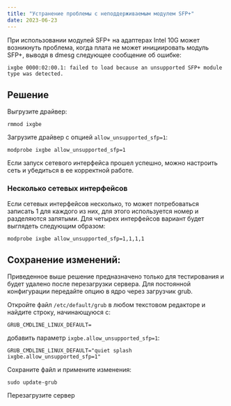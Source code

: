```yaml
---
title: "Устранение проблемы с неподдерживаемым модулем SFP+"
date: 2023-06-23
---
```


При использовании модулей SFP+ на адаптерах Intel 10G может возникнуть проблема, когда плата не может инициировать модуль SFP+, выводя в dmesg следующее сообщение об ошибке:

```
ixgbe 0000:02:00.1: failed to load because an unsupported SFP+ module type was detected.
```

## Решение[](https://help.cesbo.com/misc/articles/hardware/unsupported-sfp-module#solution)

Выгрузите драйвер:

```
rmmod ixgbe
```

Загрузите драйвер с опцией `allow_unsupported_sfp=1`:

```
modprobe ixgbe allow_unsupported_sfp=1
```

Если запуск сетевого интерфейса прошел успешно, можно настроить сеть и убедиться в ее корректной работе.

### Несколько сетевых интерфейсов

Если сетевых интерфейсов несколько, то может потребоваться записать 1 для каждого из них, для этого используется номер и разделяются запятыми. Для четырех интерфейсов вариант будет выглядеть следующим образом:

```
modprobe ixgbe allow_unsupported_sfp=1,1,1,1
```

## Сохранение изменений:[](https://help.cesbo.com/misc/articles/hardware/unsupported-sfp-module#save-option)

Приведенное выше решение предназначено только для тестирования и будет удалено после перезагрузки сервера. Для постоянной конфигурации передайте опцию в ядро через загрузчик grub.

Откройте файл `/etc/default/grub` в любом текстовом редакторе и найдите строку, начинающуюся с:

```
GRUB_CMDLINE_LINUX_DEFAULT=
```

добавить параметр `ixgbe.allow_unsupported_sfp=1`:

```
GRUB_CMDLINE_LINUX_DEFAULT="quiet splash ixgbe.allow_unsupported_sfp=1"
```

Сохраните файл и примените изменения:

```
sudo update-grub
```

Перезагрузите сервер
